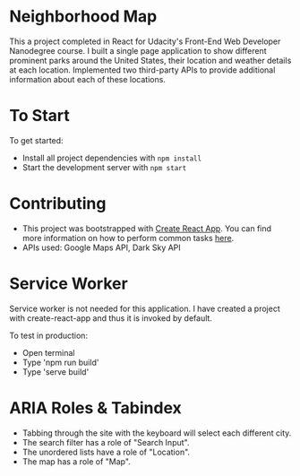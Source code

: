 # Neighborhood Map
This a project completed in React for Udacity's Front-End Web Developer Nanodegree course. I built a single page application to show different prominent parks around the United States, their location and weather details at each location. Implemented two third-party APIs to provide additional information about each of these locations.

# To Start
To get started:

* Install all project dependencies with `npm install`
* Start the development server with `npm start`

# Contributing
* This project was bootstrapped with [Create React App](https://github.com/facebookincubator/create-react-app). You can find more information on how to perform common tasks [here](https://github.com/facebookincubator/create-react-app/blob/master/packages/react-scripts/template/README.md).
* APIs used: Google Maps API, Dark Sky API

# Service Worker
Service worker is not needed for this application. I have created a project with create-react-app and thus it is invoked by default. 

To test in production: 
* Open terminal
* Type 'npm run build'
* Type 'serve build'


# ARIA Roles & Tabindex
* Tabbing through the site with the keyboard will select each different city.
* The search filter has a role of "Search Input".
* The unordered lists have a role of "Location".
* The map has a role of "Map".

